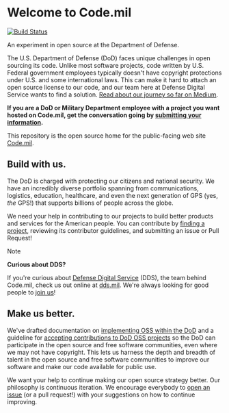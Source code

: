 # Welcome to Code.mil

[![Build Status](https://travis-ci.com/Code-dot-mil/code.mil.svg?branch=master)](https://travis-ci.com/Code-dot-mil/code.mil)

An experiment in open source at the Department of Defense.

The U.S. Department of Defense (DoD) faces unique challenges in open sourcing its code. Unlike most software projects, code written by U.S. Federal government employees typically doesn't have copyright protections under U.S. and some international laws. This can make it hard to attach an open source license to our code, and our team here at Defense Digital Service wants to find a solution. [Read about our journey so far on Medium](https://medium.com/@DefenseDigitalService/code-mil-an-open-source-initiative-at-the-pentagon-5ae4986b79bc#.i78how76u).

**If you are a DoD or Military Department employee with a project you want hosted on Code.mil, get the conversation going by [submitting your information](https://docs.google.com/forms/d/e/1FAIpQLSebDzfqkH8ANSuqQFqValypmceVxNfEzOxMURfQQBAt4IgFQw/viewform?usp=sf_link).**

This repository is the open source home for the public-facing web site [Code.mil](https://code.mil).

## Build with us.

The DoD is charged with protecting our citizens and national security. We have an incredibly diverse portfolio spanning from communications, logistics, education, healthcare, and even the next generation of GPS (yes, _the_ GPS!) that supports billions of people across the globe.

We need your help in contributing to our projects to build better products and services for the American people. You can contribute by [finding a project](https://github.com/topics/code-mil), reviewing its contributor guidelines, and submitting an issue or Pull Request!

> [!NOTE]
> **Curious about DDS?**
>
> If you're curious about [Defense Digital Service](https://dds.mil) (DDS), the team behind Code.mil, check us out online at [dds.mil](https://dds.mil). We're always looking for good people to [join us](https://www.dds.mil/#join)!

## Make us better.

We've drafted documentation on [implementing OSS within the DoD](https://code.mil/getting-started.html) and a guideline for [accepting contributions to DoD OSS projects](https://code.mil/how-to-open-source.html#step-4-contributions) so the DoD can participate in the open source and free software communities, even where we may not have copyright. This lets us harness the depth and breadth of talent in the open source and free software communities to improve our software and make our code available for public use.

We want your help to continue making our open source strategy better. Our philosophy is continuous iteration. We encourage everybody to [open an issue](https://github.com/Code-dot-mil/code.mil/issues/new) (or a pull request!) with your suggestions on how to continue improving.
